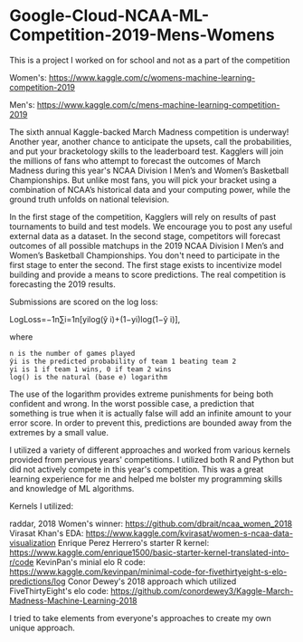 # Google-Cloud-NCAA-ML-Competition-2019-Mens-Womens
This is a project I worked on for school and not as a part of the competition

Women's:
https://www.kaggle.com/c/womens-machine-learning-competition-2019

Men's:
https://www.kaggle.com/c/mens-machine-learning-competition-2019



The sixth annual Kaggle-backed March Madness competition is underway! Another year, another chance to anticipate the upsets, call the probabilities, and put your bracketology skills to the leaderboard test. Kagglers will join the millions of fans who attempt to forecast the outcomes of March Madness during this year's NCAA Division I Men’s and Women’s Basketball Championships. But unlike most fans, you will pick your bracket using a combination of NCAA’s historical data and your computing power, while the ground truth unfolds on national television. 

In the first stage of the competition, Kagglers will rely on results of past tournaments to build and test models. We encourage you to post any useful external data as a dataset. In the second stage, competitors will forecast outcomes of all possible matchups in the 2019 NCAA Division I Men’s and Women’s Basketball Championships. You don't need to participate in the first stage to enter the second. The first stage exists to incentivize model building and provide a means to score predictions. The real competition is forecasting the 2019 results.

Submissions are scored on the log loss:

LogLoss=−1n∑i=1n[yilog(ŷ i)+(1−yi)log(1−ŷ i)],

where

    n is the number of games played
    ŷi is the predicted probability of team 1 beating team 2
    yi is 1 if team 1 wins, 0 if team 2 wins
    log() is the natural (base e) logarithm

The use of the logarithm provides extreme punishments for being both confident and wrong. In the worst possible case, a prediction that something is true when it is actually false will add an infinite amount to your error score. In order to prevent this, predictions are bounded away from the extremes by a small value.


I utilized a variety of different approaches and worked from various kernels provided from pervious years' competitions.  I utilized both R and Python but did not actively compete in this year's competition.  This was a great learning experience for me and helped me bolster my programming skills and knowledge of ML algorithms.

Kernels I utilized:

raddar, 2018 Women's winner: https://github.com/dbrait/ncaa_women_2018
Virasat Khan's EDA: https://www.kaggle.com/kvirasat/women-s-ncaa-data-visualization
Enrique Perez Herrero's starter R kernel: https://www.kaggle.com/enrique1500/basic-starter-kernel-translated-into-r/code
KevinPan's minial elo R code: https://www.kaggle.com/kevinpan/minimal-code-for-fivethirtyeight-s-elo-predictions/log
Conor Dewey's 2018 approach which utilized FiveThirtyEight's elo code: https://github.com/conordewey3/Kaggle-March-Madness-Machine-Learning-2018

I tried to take elements from everyone's approaches to create my own unique approach.
